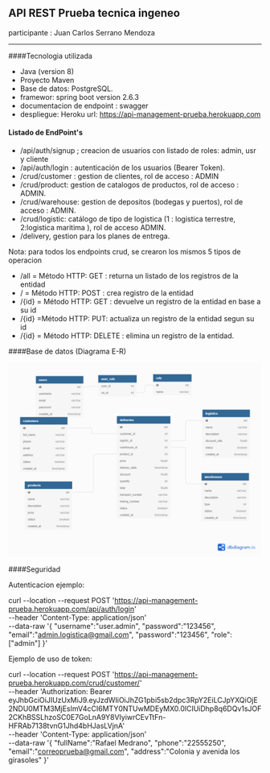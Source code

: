 ## API REST Prueba tecnica ingeneo <br>
participante : Juan Carlos Serrano Mendoza

------------

####Tecnologia utilizada

* Java (version 8)
* Proyecto Maven
* Base de datos: PostgreSQL.
* framewor: spring boot version 2.6.3
* documentacion de endpoint : swagger
* despliegue: Heroku url: https://api-management-prueba.herokuapp.com

#### Listado de EndPoint's
* /api/auth/signup ; creacion de usuarios con listado de roles: admin, usr y cliente
* /api/auth/login : autenticación de los usuarios (Bearer Token).
* /crud/customer : gestion de clientes, rol de acceso : ADMIN
* /crud/product: gestion de catalogos de productos, rol de acceso : ADMIN.
* /crud/warehouse: gestion de depositos (bodegas y puertos), rol de acceso : ADMIN.
* /crud/logistic: catálogo de tipo de logistica (1 : logistica terrestre, 2:logistica maritima ), rol de acceso ADMIN.
* /delivery, gestion para los planes de entrega.

Nota: para todos los endpoints crud, se crearon los mismos 5 tipos de operacion

* /all = Método HTTP: GET : returna un listado de los registros de la entidad
* / = Método HTTP: POST : crea registro de la entidad
* /{id} = Método HTTP: GET : devuelve un registro de la entidad en base a su id
* /{id} =Método HTTP: PUT: actualiza un registro de la entidad segun su id
* /{id} = Método HTTP: DELETE : elimina un registro de la entidad.

####Base de datos (Diagrama E-R)

![Diagrama ER](https://github.com/jeici/api-management-prueba/blob/master/ER%20logistic.png "Diagrama ER")

####Seguridad <br>

Autenticacion ejemplo:

curl --location --request POST 'https://api-management-prueba.herokuapp.com/api/auth/login' \
--header 'Content-Type: application/json' \
--data-raw '{
"username":"user.admin",
"password":"123456",
"email":"admin.logistica@gmail.com",
"password":"123456",
"role":["admin"]
}'

Ejemplo de uso de token:

curl --location --request POST 'https://api-management-prueba.herokuapp.com/crud/customer/' \
--header 'Authorization: Bearer eyJhbGciOiJIUzUxMiJ9.eyJzdWIiOiJhZG1pbi5sb2dpc3RpY2EiLCJpYXQiOjE2NDU0MTM3MjEsImV4cCI6MTY0NTUwMDEyMX0.0lCIUiDhp8q6DQv1sJOF2CKhBSSLhzoSC0E7GoLnA9Y8VIyiwrCEvTtFn-HFRAb7138tvnG1Jhd4bHJasLVjnA' \
--header 'Content-Type: application/json' \
--data-raw '{
"fullName":"Rafael Medrano",
"phone":"22555250",
"email":"correoprueba@gmail.com",
"address":"Colonia y avenida los girasoles"
}'


